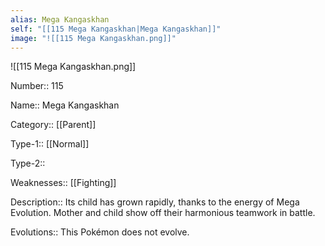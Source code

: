 ```yaml
---
alias: Mega Kangaskhan
self: "[[115 Mega Kangaskhan|Mega Kangaskhan]]"
image: "![[115 Mega Kangaskhan.png]]"
---
```


![[115 Mega Kangaskhan.png]]


Number:: 115

Name:: Mega Kangaskhan

Category:: [[Parent]]

Type-1:: [[Normal]]

Type-2:: 

Weaknesses:: [[Fighting]] 

Description:: Its child has grown rapidly, thanks to the energy of Mega Evolution. Mother and child show off their harmonious teamwork in battle.

Evolutions:: This Pokémon does not evolve.